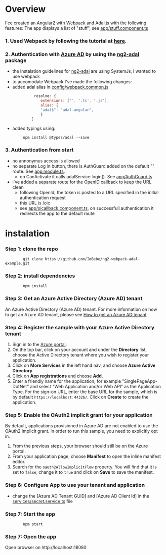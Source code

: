 # Overview
I'ce created an Angular2 with Webpack and Adal.js with the following features:
The app displays a list of "stuff", see [app/stuff.component.ts](./src/app/stuff.component.ts)

### 1. Used Webpack by following the tutorial at [here](https://angular.io/docs/ts/latest/guide/webpack.html).

### 2. Authentication with [Azure AD](https://docs.microsoft.com/en-us/azure/active-directory/active-directory-whatis) by using the [ng2-adal](https://www.npmjs.com/package/ng2-adal) package
- the instalation guidelines for [ng2-adal](https://www.npmjs.com/package/ng2-adal) are using SystemJs, i wanted to use webpack
- to accomodate Webpack I've made the following changes:
- added adal alias in [config/webpack.common.js](./config/webpack.common.js)

```javascript
             resolve: {
                extensions: ['', '.ts', '.js'],
                alias: {
                "adal$": "adal-angular",
                }
            }
```
- added typings using: 
```        
        npm install @types/adal --save
```        

### 3. Authentication from start
- no annonymus access is allowed
- no separate Log in button, there is AuthGuard added on the default "" route. See [app.module.ts](./src/app.module.ts).
  - on CanActivate it calls adalService.login(). See [app/AuthGuard.ts](./src/app/AuthGuard.ts)
- i've added a separate route for the OpenID callback to keep the URL clean
  - following OpenId, the token is posted to a URL specified in the initial authentication request
  - this URL is /oic
  - see [app/oicallback.component.ts](./src/app/oicallback.component.ts), on successfull authentication it redirects the app to the default route 


# instalation
### Step 1:  clone the repo
```
        git clone https://github.com/IoBebe/ng2-webpack-adal-example.git
```

### Step 2:  install dependencies
```
        npm install
```

### Step 3: Get an Azure Active Directory (Azure AD) tenant  
An Azure Active Directory (Azure AD) tenant. For more information on how to get an Azure AD tenant, please see [How to get an Azure AD tenant](https://azure.microsoft.com/en-us/documentation/articles/active-directory-howto-tenant/)       

### Step 4:  Register the sample with your Azure Active Directory tenant
1. Sign in to the [Azure portal](https://portal.azure.com).
2. On the top bar, click on your account and under the **Directory** list, choose the Active Directory tenant where you wish to register your application.
3. Click on **More Services** in the left hand nav, and choose **Azure Active Directory**.
4. Click on **App registrations** and choose **Add**.
5. Enter a friendly name for the application, for example "SinglePageApp-DotNet" and select "Web Application and/or Web API" as the Application Type. For the sign-on URL, enter the base URL for the sample, which is by default `https://localhost:44326/`. Click on **Create** to create the application.

### Step 5:  Enable the OAuth2 implicit grant for your application
By default, applications provisioned in Azure AD are not enabled to use the OAuth2 implicit grant. In order to run this sample, you need to explicitly opt in.
1. From the previous steps, your browser should still be on the Azure portal.
2. From your application page, choose **Manifest** to open the inline manifest editor.
3. Search for the `oauth2AllowImplicitFlow` property. You will find that it is set to `false`; change it to `true` and click on **Save** to save the manifest.

### Step 6: Configure App to use your tenant and application 
- change the [Azure AD Tenant GUID] and [Azure AD Client Id] in the [services/secret.service.ts](./src/services/secret.service.ts) file

### Step 7: Start the app
```
        npm start
```


### Step 7: Open the app
Open browser on http://localhost:18080
